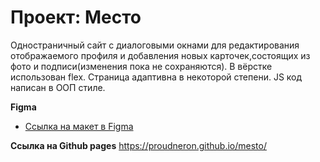 # Проект: Место

Одностраничный сайт с диалоговыми окнами для редактирования отображаемого профиля и добавления новых карточек,состоящих из фото и подписи(изменения пока не сохраняются).
В вёрстке использован flex. Страница адаптивна в некоторой степени. JS код написан в ООП стиле.

**Figma**

* [Ссылка на макет в Figma](https://www.figma.com/file/2cn9N9jSkmxD84oJik7xL7/JavaScript.-Sprint-4?node-id=0%3A1)

**Ссылка на Github pages**
https://proudneron.github.io/mesto/

